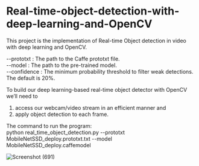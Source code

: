 # Real-time-object-detection-with-deep-learning-and-OpenCV
This project is the implementation of Real-time Object detection in video with deep learning and OpenCV.

--prototxt : The path to the Caffe prototxt file.<br>
--model : The path to the pre-trained model.<br>
--confidence : The minimum probability threshold to filter weak detections. The default is 20%.<br>



To build our deep learning-based real-time object detector with OpenCV we’ll need to 
1. access our webcam/video stream in an efficient manner and 
2. apply object detection to each frame.

The command to run the program:<br>
python real_time_object_detection.py --prototxt MobileNetSSD_deploy.prototxt.txt --model MobileNetSSD_deploy.caffemodel


![Screenshot (691)](https://user-images.githubusercontent.com/68952200/164609058-a75ec476-d17c-4528-9265-4d2ff248e709.png)





